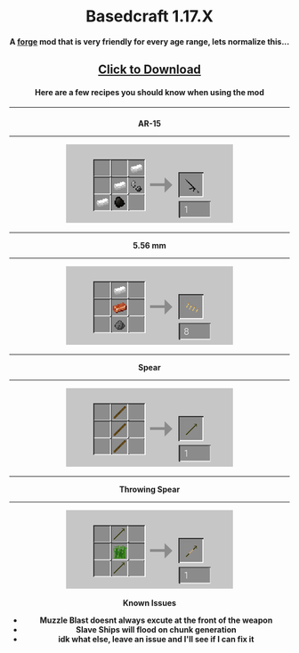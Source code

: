 <h1 align="center">Basedcraft 1.17.X</h1>
<h4 align="center">A <a href="https://files.minecraftforge.net/net/minecraftforge/forge/index_1.17.1.html" download>forge</a> mod that is very friendly for every age range, lets normalize this...</h4>
<h2 align="center"><a href="https://github.com/Sneedsberg/Basedcraft/releases/download/Release/Sneedsberg.jar" download>Click to Download</a></h2>
<h4 align="center">Here are a few recipes you should know when using the mod</h4>
<hr>
<h4 align="center">
AR-15
<hr>
<img src="https://raw.githubusercontent.com/Sneedsberg/Basedcraft/main/ar15%20recipe.png">
<hr>
5.56 mm
<hr>
<img src="https://raw.githubusercontent.com/Sneedsberg/Basedcraft/main/bullet%20recipe.png">
<hr>
Spear
<hr>
<img src="https://raw.githubusercontent.com/Sneedsberg/Basedcraft/main/spear%20recipe.png">
<hr>
Throwing Spear
<hr>
<img src="https://raw.githubusercontent.com/Sneedsberg/Basedcraft/main/throwing%20spear%20recipe.png">

Known Issues
- Muzzle Blast doesnt always excute at the front of the weapon
- Slave Ships will flood on chunk generation
- idk what else, leave an issue and I'll see if I can fix it
</h4>

